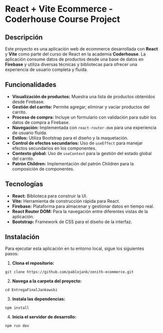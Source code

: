 # React + Vite Ecommerce - Coderhouse Course Project

## Descripción

Este proyecto es una aplicación web de ecommerce desarrollada con **React** y **Vite** como parte del curso de React en la academia **Coderhouse**. La aplicación consume datos de productos desde una base de datos en **Firebase** y utiliza diversas técnicas y bibliotecas para ofrecer una experiencia de usuario completa y fluida.

## Funcionalidades

- **Visualización de productos:** Muestra una lista de productos obtenidos desde Firebase.
- **Gestión del carrito:** Permite agregar, eliminar y vaciar productos del carrito.
- **Proceso de compra:** Incluye un formulario con validación para subir los datos de compra a Firebase.
- **Navegación:** Implementada con `react-router-dom` para una experiencia de usuario fluida.
- **Estilos:** Utiliza Bootstrap para el diseño y la maquetación.
- **Control de efectos secundarios:** Uso de `useEffect` para manejar efectos secundarios en los componentes.
- **Contexto global:** Uso de `useContext` para la gestión del estado global del carrito.
- **Patrón Children:** Implementación del patrón Children para la composición de componentes.

## Tecnologías

- **React:** Biblioteca para construir la UI.
- **Vite:** Herramienta de construcción rápida para React.
- **Firebase:** Plataforma para almacenar y gestionar datos en tiempo real.
- **React Router DOM:** Para la navegación entre diferentes vistas de la aplicación.
- **Bootstrap:** Framework de CSS para el diseño de la interfaz.

## Instalación

Para ejecutar esta aplicación en tu entorno local, sigue los siguientes pasos:

1. **Clona el repositorio:**

`git clone https://github.com/pablojanb/zenith-ecommerce.git`

2. **Navega a la carpeta del proyecto:**

`cd EntregaFinalJankowski`

3. **Instala las dependencias:**

`npm install`

4. **Inicia el servidor de desarrollo:**

`npm run dev`